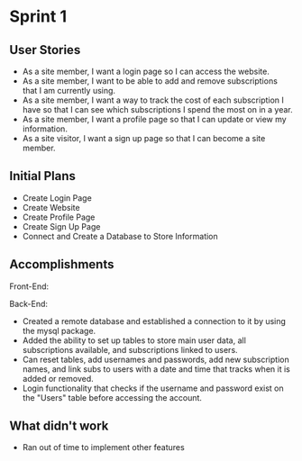 # Sprint 1

## User Stories
* As a site member, I want a login page so I can access the website.
* As a site member, I want to be able to add and remove subscriptions that I am currently using.
* As a site member, I want a way to track the cost of each subscription I have so that I can see which subscriptions I spend the most on in a year.
* As a site member, I want a profile page so that I can update or view my information.
* As a site visitor, I want a sign up page so that I can become a site member.

## Initial Plans
* Create Login Page
* Create Website
* Create Profile Page
* Create Sign Up Page
* Connect and Create a Database to Store Information

## Accomplishments
Front-End:

Back-End:
* Created a remote database and established a connection to it by using the mysql package.
* Added the ability to set up tables to store main user data, all subscriptions available, and subscriptions linked to users.
* Can reset tables, add usernames and passwords, add new subscription names, and link subs to users with a date and time that tracks when it is added or removed.
* Login functionality that checks if the username and password exist on the "Users" table before accessing the account.

## What didn't work
* Ran out of time to implement other features
